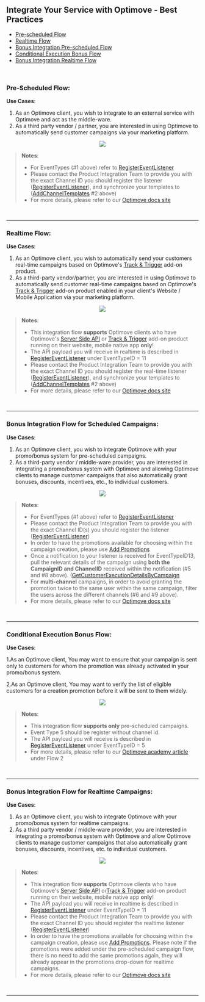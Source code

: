## Integrate Your Service with Optimove - Best Practices

- [Pre-scheduled Flow](#pre-flow)
- [Realtime Flow](#rt-flow)
- [Bonus Integration Pre-scheduled Flow](#bonus)
- [Conditional Execution Bonus Flow](#ce-flow)
- [Bonus Integration Realtime Flow](#bonusrt)

<br/>

### <a id="pre-flow"></a>Pre-Scheduled Flow: 
**Use Cases**: 

 1. As an Optimove client, you wish to integrate to an external service with Optimove and act as the middle-ware.
 2. As a third party vendor / partner, you are interested in using Optimove to automatically send customer campaigns via your marketing platform.

<p align="center"><img src="https://github.com/optimove-tech/Optimove-APIs/blob/master/API-Integrations/Pre-Scheduled%20Flow%20-%20Execution%20(1).png?raw=true"></p>

>**Notes**: 
> -   For EventTypes (#1 above) refer to [RegisterEventListener](https://developer.optimove.com/reference/post_general-registereventlistener)
> -   Please contact the Product Integration Team to provide you with the exact Channel ID you should register the listener ([RegisterEventListener](https://developer.optimove.com/reference/post_general-registereventlistener)), and synchronize your templates to ([AddChannelTemplates](https://developer.optimove.com/reference/post_integrations-addchanneltemplates) #2 above)
> -  For more details, please refer to our [Optimove docs site](https://developer.optimove.com/docs/integrate-your-service-with-optimove)
<br/>

----------
### <a id="rt-flow"></a>Realtime Flow: 
**Use Cases**: 

1. As an Optimove client, you wish to automatically send your customers real-time campaigns based on Optimove's [Track & Trigger](https://academy.optimove.com/hc/en-us/categories/8357811674397) add-on product.
 2. As a third-party vendor/partner, you are interested in using Optimove to automatically send customer real-time campaigns based on Optimove's [Track & Trigger](https://developer.optimove.com/docs/web-sdk-tech-flows) add-on product enabled in your client's Website / Mobile Application via your marketing platform.

<p align="center"><img src="https://github.com/optimove-tech/Optimove-APIs/blob/master/API-Integrations/Realtime%20Flow%20-%20Execution.png?raw=true"></p>

>**Notes**: 
> - This integration flow **supports** Optimove clients who have Optimove's [Server Side API](https://github.com/optimove-tech/Reporting-Server-Side-Custom-Events) or [Track & Trigger](https://developer.optimove.com/docs/web-sdk-tech-flows) add-on product running on their website, mobile native app **only**!
> - The API payload you will receive in realtime is described in [RegisterEventListener](https://developer.optimove.com/reference/post_general-registereventlistener) under EventTypeID = 11
> -   Please contact the Product Integration Team to provide you with the exact Channel ID you should register the real-time listener ([RegisterEventListener](https://developer.optimove.com/reference/post_general-registereventlistener)), and synchronize your templates to ([AddChannelTemplates]([https://docs.optimove.com/api-usage-guide/#AddChannelTemplates](https://developer.optimove.com/reference/post_integrations-addchanneltemplates)) #2 above)
> -  For more details, please refer to our [Optimove docs site](https://developer.optimove.com/docs/integrate-your-service-with-optimove)
<br/>

----------
### <a id="bonus"></a>Bonus Integration Flow for Scheduled Campaigns: 
**Use Cases**:

1.  As an Optimove client, you wish to integrate Optimove with your promo/bonus system for pre-scheduled campaigns.
2.  As a third-party vendor / middle-ware provider, you are interested in integrating a promo/bonus system with Optimove and allowing Optimove clients to manage customer campaigns that also automatically grant bonuses, discounts, incentives, etc., to individual customers.
<p align="center"><img src="https://github.com/optimove-tech/Optimove-APIs/blob/master/API-Integrations/Bonus%20Integration%20Flow%20for%20Scheduled%20Campaigns%20-%20Execution.png?raw=true"></p>

>**Notes**: 
> -   For EventTypes (#1 above) refer to [RegisterEventListener](https://developer.optimove.com/reference/post_general-registereventlistener)
> -   Please contact the Product Integration Team to provide you with the exact Channel ID(s) you should register the listener ([RegisterEventListener](https://developer.optimove.com/reference/post_general-registereventlistener)) 
> - In order to have the promotions available for choosing within the campaign creation, please use [Add Promotions](https://developer.optimove.com/reference/post_integrations-addpromotions)
>  - Once a notification to your listener is received for EventTypeID13,  pull the relevant details of the campaign using **both the CampaignID and ChannelID** received within the notification (#5 and #8 above). ([GetCustomerExecutionDetailsByCampaign](https://developer.optimove.com/reference/get_customers-getcustomerexecutiondetailsbycampaign) 
>  - For **multi-channel** campaigns, in order to avoid granting the promotion twice to the same user within the same campaign, filter the users across the different channels (#6 and #9 above).
>  -  For more details, please refer to our [Optimove docs site](https://developer.optimove.com/docs/promotion-system-integration)
<br/>

----------
### <a id="ce-flow"></a>Conditional Execution Bonus Flow: 
**Use Cases**: 

1.As an Optimove client, You may want to ensure that your campaign is sent only to customers for whom the promotion was already activated in your promo/bonus system.

2.As an Optimove client, You may want to verify the list of eligible customers for a creation promotion before it will be sent to them widely.

<p align="center"><img src="https://github.com/optimove-tech/Optimove-APIs/blob/master/API-Integrations/Conditional%20execution%20NEW%20.png?raw=true""> </p>

> **Notes**: 
> - This integration flow **supports only** pre-scheduled campaigns.
> - Event Type 5 should be register without channel id. 
> - The API payload you will receive is described in [RegisterEventListener](https://developer.optimove.com/reference/post_general-registereventlistener) under EventTypeID = 5
> - For more details, please refer to our [Optimove academy article](https://developer.optimove.com/docs/promotion-system-integration#promotion-system-integration-for-scheduled-campaigns-a-idscheduleda) under Flow 2
<br/>

----------

### <a id="bonusrt"></a>Bonus Integration Flow for Realtime Campaigns: 
**Use Cases**: 

1.  As an Optimove client, you wish to integrate Optimove with your promo/bonus system for realtime campaigns.
2.  As a third party vendor / middle-ware provider, you are interested in integrating a promo/bonus system with Optimove and allow Optimove clients to manage customer campaigns that also automatically grant bonuses, discounts, incentives, etc. to individual customers.

<p align="center"><img src="https://github.com/optimove-tech/Optimove-APIs/blob/master/API-Integrations/Bonus%20Integration%20Flow%20for%20Realtime%20Campaigns%20-%20Execution.png?raw=true"></p>

>**Notes**: 
> - This integration flow **supports** Optimove clients who have Optimove's [Server Side API](https://github.com/optimove-tech/Reporting-Server-Side-Custom-Events) or[Track & Trigger](https://developer.optimove.com/docs/web-sdk-tech-flows) add-on product running on their website, mobile native app **only**!
> - The API payload you will receive in realtime is described in [RegisterEventListener](https://developer.optimove.com/reference/post_general-registereventlistener) under EventTypeID = 11
> -   Please contact the Product Integration Team to provide you with the exact Channel ID you should register the realtime listener ([RegisterEventListener](https://developer.optimove.com/reference/post_general-registereventlistener))
> - In order to have the promotions available for choosing within the campaign creation, please use [Add Promotions](https://developer.optimove.com/reference/post_integrations-addpromotions). Please note if the promotions were added under the pre-scheduled campaign flow, there is no need to add the same promotions again, they will already appear in the promotions drop-down for realtime campaigns.
> -  For more details, please refer to our [Optimove docs site](https://developer.optimove.com/docs/integrate-your-service-with-optimove)
<br/>

----------
